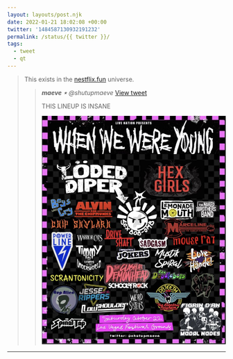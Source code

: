 ```yaml
---
layout: layouts/post.njk
date: 2022-01-21 18:02:08 +00:00
twitter: '1484587130932191232'
permalink: /status/{{ twitter }}/
tags: 
  - tweet
  - qt
---
```


> This exists in the [nestflix.fun](https://nestflix.fun) universe. 
> 
> > <cite>**maeve ⋆** @shutupmaeve</cite> [View tweet](https://twitter.com/shutupmaeve/status/1483838380727279621)
> > 
> > THIS LINEUP IS INSANE
> > 
> > ![When We Were Young poster with fake bands from movies like Spinal Tap and The Clash at Demonhead](/img/_qt/FJenJJ5XoAA_MDt.jpg)

---
